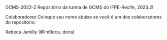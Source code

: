GCMS-2023-2
Repositório da turma de GCMS do IFPE-Recife, 2023.2!

Colaboradores
Coloque seu nome abaixo se você é um dos colaboradores do repositório:

Rebeca Jamilly (@ImBeca, dona)
